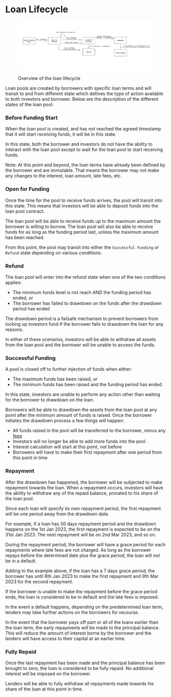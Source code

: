 # Loan Lifecycle

<figure><img src="../.gitbook/assets/image (1).png" alt=""><figcaption><p>Overview of the loan lifecycle</p></figcaption></figure>

Loan pools are created by borrowers with specific loan terms and will transit to and from different state which defines the type of action available to both investors and borrower. Below are the description of the different states of the loan pool:

### Before Funding Start

When the loan pool is created, and has not reached the agreed timestamp that it will start receiving funds, it will be in this state.&#x20;

In this state, both the borrower and investors do not have the ability to interact with the loan pool except to wait for the loan pool to start receiving funds.&#x20;

Note: At this point and beyond, the loan terms have already been defined by the borrower and are immutable. That means the borrower may not make any changes to the interest, loan amount, late fees, etc.

### Open for Funding

Once the time for the pool to receive funds arrives, the pool will transit into this state. This means that investors will be able to deposit funds into the loan pool contract.&#x20;

The loan pool will be able to receive funds up to the maximum amount the borrower is willing to borrow. The loan pool will also be able to receive funds for as long as the funding period last, unless the maximum amount has been reached.&#x20;

From this point, the pool may transit into either the `Successful Funding` or `Refund` state depending on various conditions.&#x20;

### Refund

The loan pool will enter into the refund state when one of the two conditions applies:

* The minimum funds level is not reach AND the funding period has ended, or
* The borrower has failed to drawdown on the funds after the drawdown period has ended

The drawdown period is a failsafe mechanism to prevent borrowers from locking up investors fund if the borrower fails to drawdown the loan for any reasons.&#x20;

In either of these scenarios, investors will be able to withdraw all assets from the loan pool and the borrower will be unable to access the funds.

### Successful Funding

A pool is closed off to further injection of funds when either:

* The maximum funds has been raised, or
* The minimum funds has been raised and the funding period has ended

In this state, investors are unable to perform any action other than waiting for the borrower to drawdown on the loan.

Borrowers will be able to drawdown the assets from the loan pool at any point after the minimum amount of funds is raised. Once the borrower initiates the drawdown process a few things will happen:

* All funds raised in the pool will be transferred to the borrower, minus any [fees](fees.md)
* Investors will no longer be able to add more funds into the pool
* Interest calculation will start at this point, not before
* Borrowers will have to make their first repayment after one period from this point in time

### Repayment

After the drawdown has happened, the borrower will be subjected to make repayment towards the loan. When a repayment occurs, investors will have the ability to withdraw any of the repaid balance, prorated to his share of the loan pool.

Since each loan will specify its own repayment period, the first repayment will be one period away from the drawdown date.&#x20;

For example, if a loan has 30 days repayment period and the drawdown happens on the 1st Jan 2023, the first repayment is expected to be on the 31st Jan 2023. The next repayment will be on 2nd Mar 2023, and so on.

During the repayment period, the borrower will have a grace period for each repayments where late fees are not charged. As long as the borrower repays before the determined date plus the grace period, the loan will not be in a default.&#x20;

Adding to the example above, if the loan has a 7 days grace period, the borrower has until 8th Jan 2023 to make the first repayment and 9th Mar 2023 for the second repayment.&#x20;

If the borrower is unable to make the repayment before the grace period ends, the loan is considered to be in default and the late fees is imposed.&#x20;

In the event a default happens, depending on the predetermined loan term, lenders may take further actions on the borrowers for recourse.

In the event that the borrower pays off part or all of the loans earlier than the loan term, the early repayments will be made to the principal balance. This will reduce the amount of interest borne by the borrower and the lenders will have access to their capital at an earlier time.

### Fully Repaid

Once the last repayment has been made and the principal balance has been brought to zero, the loan is considered to be fully repaid. No additional interest will be imposed on the borrower.

Lenders will be able to fully withdraw all repayments made towards his share of the loan at this point in time.
